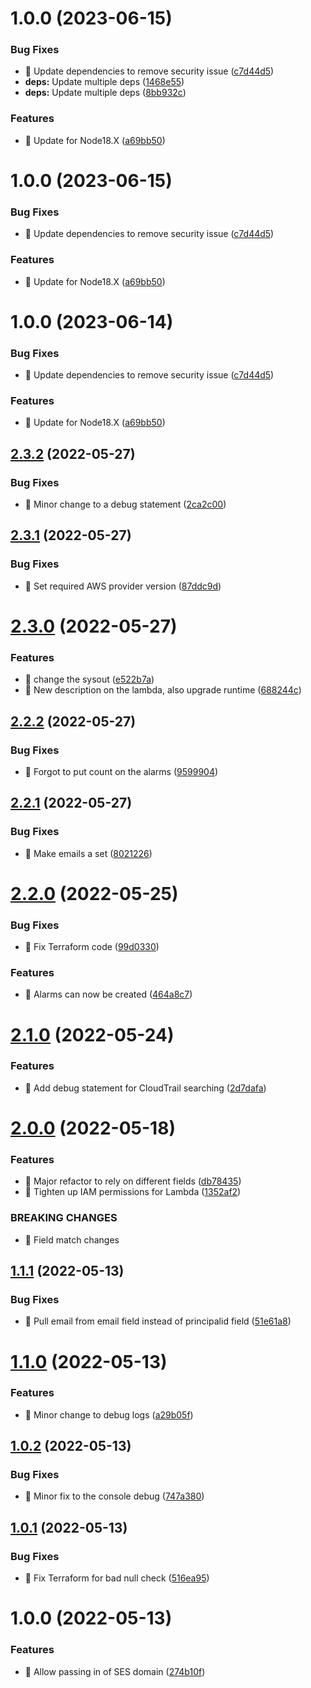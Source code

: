 # 1.0.0 (2023-06-15)


### Bug Fixes

* 🐛 Update dependencies to remove security issue ([c7d44d5](https://github.com/StateFarmIns/terraform-aws-quicksight-user-pruning-module/commit/c7d44d52ff97740e94c20635487eadfd6c7c8dd6))
* **deps:** Update multiple deps ([1468e55](https://github.com/StateFarmIns/terraform-aws-quicksight-user-pruning-module/commit/1468e55e9b418b3fcdd75bd211ceb03a2ebe51c1))
* **deps:** Update multiple deps ([8bb932c](https://github.com/StateFarmIns/terraform-aws-quicksight-user-pruning-module/commit/8bb932c2434477a649948872004e24a026da4c1e))


### Features

* 🎸 Update for Node18.X ([a69bb50](https://github.com/StateFarmIns/terraform-aws-quicksight-user-pruning-module/commit/a69bb5052b124e3bbbc1b12cda198246200f49f2))

# 1.0.0 (2023-06-15)


### Bug Fixes

* 🐛 Update dependencies to remove security issue ([c7d44d5](https://github.com/StateFarmIns/terraform-aws-quicksight-user-pruning-module/commit/c7d44d52ff97740e94c20635487eadfd6c7c8dd6))


### Features

* 🎸 Update for Node18.X ([a69bb50](https://github.com/StateFarmIns/terraform-aws-quicksight-user-pruning-module/commit/a69bb5052b124e3bbbc1b12cda198246200f49f2))

# 1.0.0 (2023-06-14)


### Bug Fixes

* 🐛 Update dependencies to remove security issue ([c7d44d5](https://github.com/StateFarmIns/terraform-aws-quicksight-user-pruning-module/commit/c7d44d52ff97740e94c20635487eadfd6c7c8dd6))


### Features

* 🎸 Update for Node18.X ([a69bb50](https://github.com/StateFarmIns/terraform-aws-quicksight-user-pruning-module/commit/a69bb5052b124e3bbbc1b12cda198246200f49f2))

## [2.3.2](https://github.com/StateFarmIns/terraform-aws-quicksight-user-pruning/compare/v2.3.1...v2.3.2) (2022-05-27)


### Bug Fixes

* 🐛 Minor change to a debug statement ([2ca2c00](https://github.com/StateFarmIns/terraform-aws-quicksight-user-pruning/commit/2ca2c0040c6bf57a208cacfac0e0bc2c1fa0ada3))

## [2.3.1](https://github.com/StateFarmIns/terraform-aws-quicksight-user-pruning/compare/v2.3.0...v2.3.1) (2022-05-27)


### Bug Fixes

* 🐛 Set required AWS provider version ([87ddc9d](https://github.com/StateFarmIns/terraform-aws-quicksight-user-pruning/commit/87ddc9d71e742cbd0555da298cacdf7527e8528f))

# [2.3.0](https://github.com/StateFarmIns/terraform-aws-quicksight-user-pruning/compare/v2.2.2...v2.3.0) (2022-05-27)


### Features

* 🎸 change the sysout ([e522b7a](https://github.com/StateFarmIns/terraform-aws-quicksight-user-pruning/commit/e522b7a46defd43250154135d95d6ac1dfb0e012))
* 🎸 New description on the lambda, also upgrade runtime ([688244c](https://github.com/StateFarmIns/terraform-aws-quicksight-user-pruning/commit/688244c1e4638047864cde7ddc848c1ac1667efc))

## [2.2.2](https://github.com/StateFarmIns/terraform-aws-quicksight-user-pruning/compare/v2.2.1...v2.2.2) (2022-05-27)


### Bug Fixes

* 🐛 Forgot to put count on the alarms ([9599904](https://github.com/StateFarmIns/terraform-aws-quicksight-user-pruning/commit/9599904d200399bb252235c92b69486a04ff79b1))

## [2.2.1](https://github.com/StateFarmIns/terraform-aws-quicksight-user-pruning/compare/v2.2.0...v2.2.1) (2022-05-27)


### Bug Fixes

* 🐛 Make emails a set ([8021226](https://github.com/StateFarmIns/terraform-aws-quicksight-user-pruning/commit/8021226498c51f801eb7c00668620d3028a8a094))

# [2.2.0](https://github.com/StateFarmIns/terraform-aws-quicksight-user-pruning/compare/v2.1.0...v2.2.0) (2022-05-25)


### Bug Fixes

* 🐛 Fix Terraform code ([99d0330](https://github.com/StateFarmIns/terraform-aws-quicksight-user-pruning/commit/99d03303bd2e1faf363b15285c1226172bed9bab))


### Features

* 🎸 Alarms can now be created ([464a8c7](https://github.com/StateFarmIns/terraform-aws-quicksight-user-pruning/commit/464a8c7ae18daec44046619e94918767184b09c2))

# [2.1.0](https://github.com/StateFarmIns/terraform-aws-quicksight-user-pruning/compare/v2.0.0...v2.1.0) (2022-05-24)


### Features

* 🎸 Add debug statement for CloudTrail searching ([2d7dafa](https://github.com/StateFarmIns/terraform-aws-quicksight-user-pruning/commit/2d7dafa2eb77487c565ea9fdaee62ac46f6a4296))

# [2.0.0](https://github.com/StateFarmIns/terraform-aws-quicksight-user-pruning/compare/v1.1.1...v2.0.0) (2022-05-18)


### Features

* 🎸 Major refactor to rely on different fields ([db78435](https://github.com/StateFarmIns/terraform-aws-quicksight-user-pruning/commit/db784355b46cf432ab8e14dd4ad4d1b2717750f5))
* 🎸 Tighten up IAM permissions for Lambda ([1352af2](https://github.com/StateFarmIns/terraform-aws-quicksight-user-pruning/commit/1352af2e6227b2aec2c4628c66938253068afddd))


### BREAKING CHANGES

* 🧨 Field match changes

## [1.1.1](https://github.com/StateFarmIns/terraform-aws-quicksight-user-pruning/compare/v1.1.0...v1.1.1) (2022-05-13)


### Bug Fixes

* 🐛 Pull email from email field instead of principalid field ([51e61a8](https://github.com/StateFarmIns/terraform-aws-quicksight-user-pruning/commit/51e61a8a707b8e3b21838ff269e0b58062b72ffc))

# [1.1.0](https://github.com/StateFarmIns/terraform-aws-quicksight-user-pruning/compare/v1.0.2...v1.1.0) (2022-05-13)


### Features

* 🎸 Minor change to debug logs ([a29b05f](https://github.com/StateFarmIns/terraform-aws-quicksight-user-pruning/commit/a29b05ffd4a94d9a86e85e562da3ad66bbb9a12b))

## [1.0.2](https://github.com/StateFarmIns/terraform-aws-quicksight-user-pruning/compare/v1.0.1...v1.0.2) (2022-05-13)


### Bug Fixes

* 🐛 Minor fix to the console debug ([747a380](https://github.com/StateFarmIns/terraform-aws-quicksight-user-pruning/commit/747a380f1def1d04f407bfbce88da7eff7df516c))

## [1.0.1](https://github.com/StateFarmIns/terraform-aws-quicksight-user-pruning/compare/v1.0.0...v1.0.1) (2022-05-13)


### Bug Fixes

* 🐛 Fix Terraform for bad null check ([516ea95](https://github.com/StateFarmIns/terraform-aws-quicksight-user-pruning/commit/516ea95c5a97bcdfc2d9727bb5ac4b95d3fa7496))

# 1.0.0 (2022-05-13)


### Features

* 🎸 Allow passing in of SES domain ([274b10f](https://github.com/StateFarmIns/quicksight-pruning-test/commit/274b10f2853018f0b1de5eff42c354ac3bcdff90))
